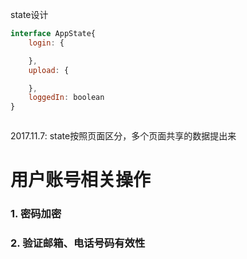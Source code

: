 state设计
```javascript
interface AppState{
    login: {

    },
    upload: {

    },
    loggedIn: boolean
}



```

2017.11.7:
state按照页面区分，多个页面共享的数据提出来




# 用户账号相关操作
### 1. 密码加密
### 2. 验证邮箱、电话号码有效性
